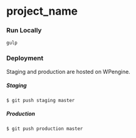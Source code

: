 # project_name

### Run Locally

    gulp

### Deployment
Staging and production are hosted on WPengine.

##### Staging

    $ git push staging master

##### Production

    $ git push production master
